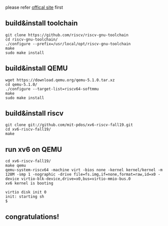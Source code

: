 please refer [offical site]() first

## build&install toolchain

```
git clone https://github.com/riscv/riscv-gnu-toolchain
cd riscv-gnu-toolchain/
./configure --prefix=/usr/local/opt/riscv-gnu-toolchain
make
sudo make install
```

## build&install QEMU

```
wget https://download.qemu.org/qemu-5.1.0.tar.xz
cd qemu-5.1.0/
./configure --target-list=riscv64-softmmu
make
sudo make install
```

## build&install riscv

```
git clone git://github.com/mit-pdos/xv6-riscv-fall19.git
cd xv6-riscv-fall19/
make
```

## run xv6 on QEMU

```
cd xv6-riscv-fall19/
make qemu
qemu-system-riscv64 -machine virt -bios none -kernel kernel/kernel -m 128M -smp 1 -nographic -drive file=fs.img,if=none,format=raw,id=x0 -device virtio-blk-device,drive=x0,bus=virtio-mmio-bus.0
xv6 kernel is booting

virtio disk init 0
init: starting sh
$ 
```

## congratulations!